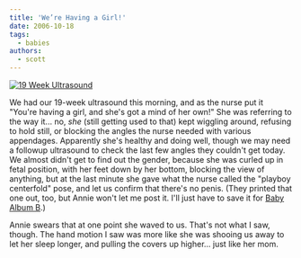 ```yaml
---
title: 'We’re Having a Girl!'
date: 2006-10-18
tags:
  - babies
authors:
  - scott
---
```


[![19 Week Ultrasound](/images/blog-photos/ultrasound2.jpg)](http://www.flickr.com/photos/spaceninja/272906427/)

We had our 19-week ultrasound this morning, and as the nurse put it "You're having a girl, and she's got a mind of her own!" She was referring to the way it... no, _she_ (still getting used to that) kept wiggling around, refusing to hold still, or blocking the angles the nurse needed with various appendages. Apparently she's healthy and doing well, though we may need a followup ultrasound to check the last few angles they couldn't get today. We almost didn't get to find out the gender, because she was curled up in fetal position, with her feet down by her bottom, blocking the view of anything, but at the last minute she gave what the nurse called the "playboy centerfold" pose, and let us confirm that there's no penis. (They printed that one out, too, but Annie won't let me post it. I'll just have to save it for [Baby Album B](http://www.ironycentral.com/archives/babyvol/babyvol1.html).)

Annie swears that at one point she waved to us. That's not what I saw, though. The hand motion I saw was more like she was shooing us away to let her sleep longer, and pulling the covers up higher... just like her mom.
